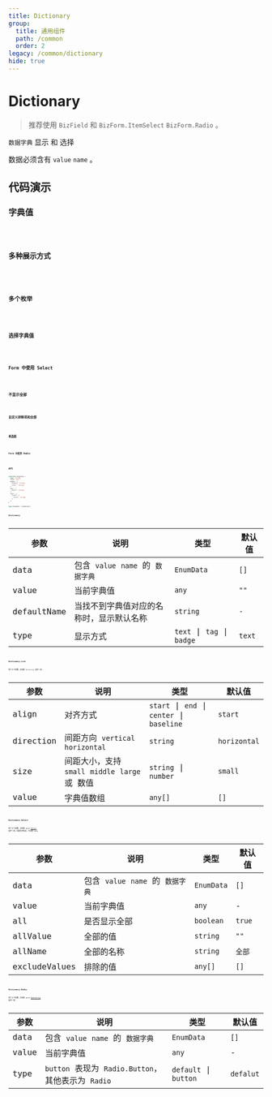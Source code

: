 ```yaml
---
title: Dictionary
group:
  title: 通用组件
  path: /common
  order: 2
legacy: /common/dictionary
hide: true
---
```


# Dictionary

> 推荐使用 `BizField` 和 `BizForm.ItemSelect` `BizForm.Radio` 。

`数据字典` 显示 和 选择

数据必须含有 `value` `name` 。

## 代码演示

### 字典值

<code src="./demos/Demo1.tsx" />

### 多种展示方式

<code src="./demos/Demo1.1.tsx" />

### 多个枚举

<code src="./demos/Demo1.2.tsx" />

### 选择字典值

<code src="./demos/Demo2.tsx" />

### Form 中使用 Select

<code src="./demos/Demo3.tsx" />

### 不显示全部

<code src="./demos/Demo4.tsx" />

### 自定义排除项和全部

<code src="./demos/Demo5.tsx" />

### 单选框

<code src="./demos/Demo6.tsx" />

### Form 中使用 Radio

<code src="./demos/Demo7.tsx" />

## API

```typescript
interface EnumItem {
  name: string;
  value: any;
  badge?: {
    status?: string;
    color?: string;
  };
  tag?: {
    color?: string;
  };
  text?: {
    style?: {
      color?: string;
    }
  };
}

type EnumData = EnumItem[];
```

### Dictionary

参数 | 说明 | 类型 | 默认值 |
------------- | ------------- | ------------- | ------------- |
data  | 包含 `value` `name` 的 `数据字典` | `EnumData` | `[]` |
value  | 当前字典值 | `any` | `""` |
defaultName  | 当找不到字典值对应的名称时，显示默认名称 | `string` | `-` |
type  | 显示方式 | `text` \| `tag` \| `badge` | `text` |

### Dictionary.List

除了以下参数，其余和 `Dictionary` 组件一样。

参数 | 说明 | 类型 | 默认值 |
------------- | ------------- | ------------- | ------------- |
align  | 对齐方式 | `start` \| `end` \| `center` \| `baseline` | `start` |
direction  | 间距方向 `vertical` `horizontal` | `string` | `horizontal` |
size  | 间距大小，支持 `small` `middle` `large` 或 数值 | `string` \| `number` | `small` |
value  | 字典值数组 | `any[]` | `[]` |

### Dictionary.Select

除了以下参数，其余和 antd [Select](https://ant.design/components/select-cn/) 组件一样。如需支持多选，可设置 `mode`。

参数 | 说明 | 类型 | 默认值 |
------------- | ------------- | ------------- | ------------- |
data  | 包含 `value` `name` 的 `数据字典` | `EnumData` | `[]` |
value  | 当前字典值 | `any` | - |
all  | 是否显示全部  | `boolean` | `true` |
allValue | 全部的值 | `string` | `""` |
allName | 全部的名称 | `string` | `全部` |
excludeValues | 排除的值 | `any[]` | `[]` |

### Dictionary.Radio

除了以下参数，其余和 antd [RadioGroup](https://ant.design/components/radio-cn/#RadioGroup) 组件一样。

参数 | 说明 | 类型 | 默认值 |
------------- | ------------- | ------------- | ------------- |
data  | 包含 `value` `name` 的 `数据字典` | `EnumData` | `[]` |
value  | 当前字典值 | `any` | - |
type  | `button` 表现为 `Radio.Button`，其他表示为 `Radio`  | `default` \| `button` | `defalut` |
